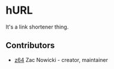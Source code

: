 # hURL

It's a link shortener thing.

## Contributors

- [z64](https://github.com/z64) Zac Nowicki - creator, maintainer
